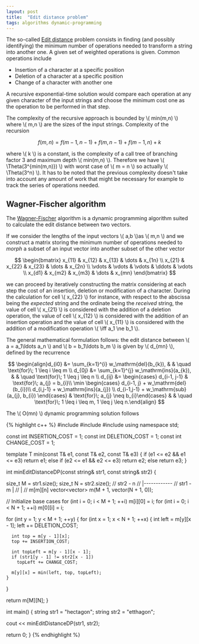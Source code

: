 ```yaml
---
layout: post
title:  "Edit distance problem"
tags: algorithms dynamic-programming
---
```


The so-called [Edit distance](https://en.wikipedia.org/wiki/Edit_distance)
problem consists in finding (and possibly identifying) the minimum number of operations needed to transform a string into another one. A given set of weighted operations is given. Common operations include

- Insertion of a character at a specific position
- Deletion of a character at a specific position
- Change of a character with another one

A recursive exponential-time solution would compare each operation at any given character of the input strings and choose the minimum cost one as the operation to be performed in that step.

The complexity of the recursive approach is bounded by \\( min(m,n) \\) where \\( m,n \\) are the sizes of the input strings. Complexity of the recursion

$$ f(m, n) = f(m-1, n-1) + f(m, n-1) + f(m-1, n) + k $$

where \\( k \\) is a constant, is the complexity of a call tree of branching factor 3 and maximum depth \\( min(m,n) \\). Therefore we have \\( \Theta(3^{min(m,n)}) \\) with worst case of \\( m = n \\) so actually \\( \Theta(3^n) \\). It has to be noted that the previous complexity doesn't take into account any amount of work that might be necessary for example to track the series of operations needed.

Wagner-Fischer algorithm
------------------------

The [Wagner-Fischer](https://en.wikipedia.org/wiki/Wagner%E2%80%93Fischer_algorithm) algorithm is a dynamic programming algorithm suited to calculate the edit distance between two vectors.

If we consider the lengths of the input vectors \\( a,b \\)as \\( m,n \\) and we construct a matrix storing the minimum number of operations needed to *morph* a subset of an input vector into another subset of the other vector

$$ \begin{bmatrix}
    x_{11} & x_{12} & x_{13} & \dots  & x_{1n} \\
    x_{21} & x_{22} & x_{23} & \dots  & x_{2n} \\
    \vdots & \vdots & \vdots & \ddots & \vdots \\
    x_{d1} & x_{m2} & x_{m3} & \dots  & x_{mn}
\end{bmatrix} $$

we can proceed by iteratively constructing the matrix considering at each step the cost of an insertion, deletion or modification of a character. During the calculation for cell \\( x_{22} \\) for instance, with respect to the abscissa being the *expected* string and the ordinate being the *received* string, the value of cell \\( x_{21} \\) is considered with the addition of a deletion operation, the value of cell \\( x_{12} \\) is considered with the addition of an insertion operation and the value of cell \\( x_{11} \\) is considered with the addition of a modification operation \\( \iff  a_1 \ne b_1 \\).

The general mathematical formulation follows: the edit distance between \\( a = a_1\ldots a_n \\) and \\( b = b_1\ldots b_m \\) is given by \\( d_{mn} \\), defined by the recurrence

$$ \begin{align}d_{i0} &= \sum_{k=1}^{i} w_\mathrm{del}(b_{k}), & & \quad  \text{for}\; 1 \leq i \leq m \\
d_{0j} &= \sum_{k=1}^{j} w_\mathrm{ins}(a_{k}), & & \quad \text{for}\; 1 \leq j \leq n \\
d_{ij} &= \begin{cases} d_{i-1, j-1} & \text{for}\; a_{j} = b_{i}\\ \min \begin{cases} d_{i-1, j} + w_\mathrm{del}(b_{i})\\ d_{i,j-1} + w_\mathrm{ins}(a_{j}) \\ d_{i-1,j-1} + w_\mathrm{sub}(a_{j}, b_{i}) \end{cases} & \text{for}\; a_{j} \neq b_{i}\end{cases} & & \quad  \text{for}\; 1 \leq i \leq m, 1 \leq j \leq n.\end{align} $$

The \\( O(mn) \\) dynamic programming solution follows

{% highlight c++ %}
#include <iostream>
#include <vector>
#include <string>
using namespace std;

const int INSERTION_COST = 1;
const int DELETION_COST = 1;
const int CHANGE_COST = 1;

template<typename T>
T min(const T& e1, const T& e2, const T& e3) {
  if (e1 <= e2 && e1 <= e3)
    return e1;
  else if (e2 <= e1 && e2 <= e3)
    return e2;
  else
    return e3;
}

int minEditDistanceDP(const string& str1, const string& str2) {

  size_t M = str1.size();
  size_t N = str2.size();
  //              str2 - n
  //           |------------
  //  str1 - m |
  //           |
  // m[m][n]
  vector<vector<int>> m(M + 1, vector<int>(N + 1, 0));

  // Initialize base cases
  for (int i = 0; i < M + 1; ++i)
    m[i][0] = i;
  for (int i = 0; i < N + 1; ++i)
    m[0][i] = i;

  for (int y = 1; y < M + 1; ++y) {
    for (int x = 1; x < N + 1; ++x) {
      int left = m[y][x - 1];
      left += DELETION_COST;

      int top = m[y - 1][x];
      top += INSERTION_COST;

      int topLeft = m[y - 1][x - 1];
      if (str1[y - 1] != str2[x - 1])
        topLeft += CHANGE_COST;

      m[y][x] = min(left, top, topLeft);
    }
  }

  return m[M][N];
}

int main() {
  string str1 = "hectagon";
  string str2 = "etthagon";

  cout << minEditDistanceDP(str1, str2);

  return 0;
}
{% endhighlight %}
